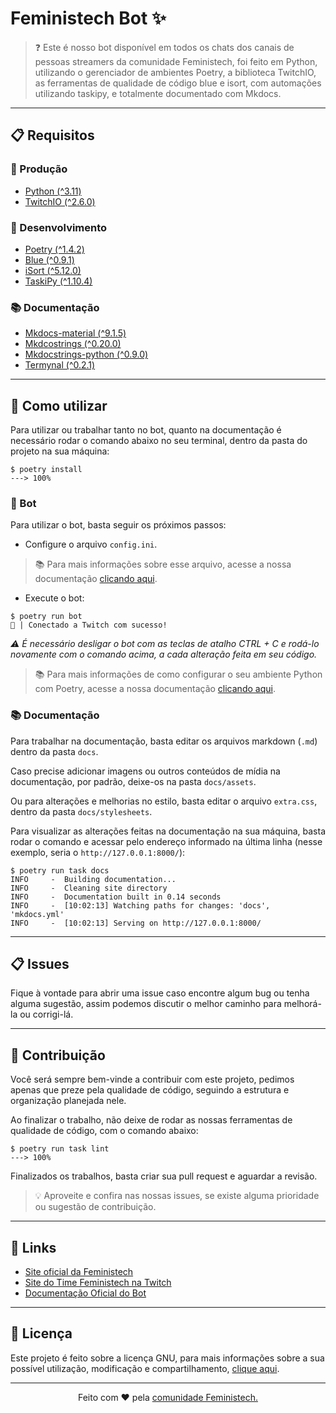 # Feministech Bot ✨

> ❓ Este é nosso bot disponível em todos os chats dos canais de pessoas streamers da comunidade Feministech, foi feito em Python, utilizando o gerenciador de ambientes Poetry, a biblioteca TwitchIO, as ferramentas de qualidade de código blue e isort, com automações utilizando taskipy, e totalmente documentado com Mkdocs.

---

## 📋 Requisitos

### 🤖 Produção

- [Python (^3.11)](https://www.python.org/)
- [TwitchIO (^2.6.0)](https://twitchio.dev/)

### 🧰 Desenvolvimento

- [Poetry (^1.4.2)](https://python-poetry.org/)
- [Blue (^0.9.1)](https://blue.readthedocs.io/en/latest/)
- [iSort (^5.12.0)](https://pycqa.github.io/isort/)
- [TaskiPy (^1.10.4)](https://github.com/taskipy/taskipy)

### 📚 Documentação

- [Mkdocs-material (^9.1.5)](https://squidfunk.github.io/mkdocs-material/)
- [Mkdcostrings (^0.20.0)](https://mkdocstrings.github.io/)
- [Mkdocstrings-python (^0.9.0)](https://mkdocstrings.github.io/python/)
- [Termynal (^0.2.1)](https://daxartio.github.io/termynal/)

---

## 🔎 Como utilizar

Para utilizar ou trabalhar tanto no bot, quanto na documentação é necessário rodar o comando abaixo no seu terminal, dentro da pasta do projeto na sua máquina:

<!-- termynal -->

```console
$ poetry install
---> 100%
```

### 🤖 Bot

Para utilizar o bot, basta seguir os próximos passos:

- Configure o arquivo `config.ini`.

> 📚 Para mais informações sobre esse arquivo, acesse a nossa documentação [clicando aqui](/configuracao.md).

- Execute o bot:

<!-- termynal -->

```console
$ poetry run bot
💜 | Conectado a Twitch com sucesso!
```

_⚠️ É necessário desligar o bot com as teclas de atalho CTRL + C e rodá-lo novamente com o comando acima, a cada alteração feita em seu código._

> 📚 Para mais informações de como configurar o seu ambiente Python com Poetry, acesse a nossa documentação [clicando aqui](/ambiente).

### 📚 Documentação

Para trabalhar na documentação, basta editar os arquivos markdown (`.md`) dentro da pasta `docs`.

Caso precise adicionar imagens ou outros conteúdos de mídia na documentação, por padrão, deixe-os na pasta `docs/assets`.

Ou para alterações e melhorias no estilo, basta editar o arquivo `extra.css`, dentro da pasta `docs/stylesheets`.

Para visualizar as alterações feitas na documentação na sua máquina, basta rodar o comando e acessar pelo endereço informado na última linha (nesse exemplo, seria o `http://127.0.0.1:8000/`):

<!-- termynal -->

```console
$ poetry run task docs
INFO     -  Building documentation...
INFO     -  Cleaning site directory
INFO     -  Documentation built in 0.14 seconds
INFO     -  [10:02:13] Watching paths for changes: 'docs', 'mkdocs.yml'
INFO     -  [10:02:13] Serving on http://127.0.0.1:8000/
```

---

## 📋 Issues

Fique à vontade para abrir uma issue caso encontre algum bug ou tenha alguma sugestão, assim podemos discutir o melhor caminho para melhorá-la ou corrigi-lá.

---

## 👋 Contribuição

Você será sempre bem-vinde a contribuir com este projeto, pedimos apenas que preze pela qualidade de código, seguindo a estrutura e organização planejada nele.

Ao finalizar o trabalho, não deixe de rodar as nossas ferramentas de qualidade de código, com o comando abaixo:

<!-- termynal -->

```console
$ poetry run task lint
---> 100%
```

Finalizados os trabalhos, basta criar sua pull request e aguardar a revisão.

> 💡 Aproveite e confira nas nossas issues, se existe alguma prioridade ou sugestão de contribuição.

---

## 📎 Links

- [Site oficial da Feministech](https://feministech.com.br/)
- [Site do Time Feministech na Twitch](https://www.twitch.tv/team/livecodergirls)
- [Documentação Oficial do Bot](https://feministech.github.io/feministech-bot/)

---

## 📜 Licença

Este projeto é feito sobre a licença GNU, para mais informações sobre a sua possível utilização, modificação e compartilhamento, [clique aqui](https://github.com/feministech/feministech-bot/blob/main/LICENSE).

---

<p align=center>Feito com ❤️ pela <a href="https://feministech.com.br/" target="blank_">comunidade Feministech.</a></p>